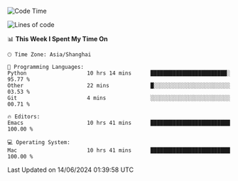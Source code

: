 <!--START_SECTION:waka-->
![Code Time](http://img.shields.io/badge/Code%20Time-2%2C007%20hrs%2052%20mins-blue)

![Lines of code](https://img.shields.io/badge/From%20Hello%20World%20I%27ve%20Written-308.1%20thousand%20lines%20of%20code-blue)

📊 **This Week I Spent My Time On** 

```text
🕑︎ Time Zone: Asia/Shanghai

💬 Programming Languages: 
Python                   10 hrs 14 mins      ████████████████████████░   95.77 % 
Other                    22 mins             █░░░░░░░░░░░░░░░░░░░░░░░░   03.53 % 
Git                      4 mins              ░░░░░░░░░░░░░░░░░░░░░░░░░   00.71 % 

🔥 Editors: 
Emacs                    10 hrs 41 mins      █████████████████████████   100.00 % 

💻 Operating System: 
Mac                      10 hrs 41 mins      █████████████████████████   100.00 % 
```


 Last Updated on 14/06/2024 01:39:58 UTC
<!--END_SECTION:waka-->
